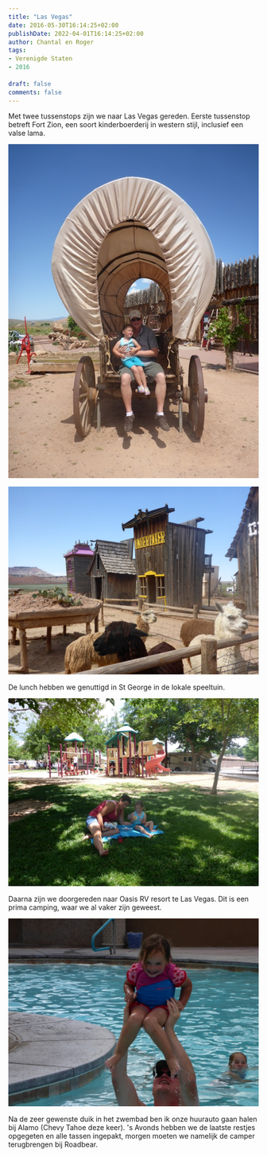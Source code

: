 ```yaml
---
title: "Las Vegas"
date: 2016-05-30T16:14:25+02:00
publishDate: 2022-04-01T16:14:25+02:00
author: Chantal en Roger
tags:
- Verenigde Staten
- 2016

draft: false
comments: false
---
```


Met twee tussenstops zijn we naar Las Vegas gereden. Eerste tussenstop betreft Fort Zion, een soort kinderboerderij in western stijl, inclusief een valse lama.

![Fort Zion](./images/P1050487[4].jpg)

![Fort Zion](./images/P1050492[4].jpg)

De lunch hebben we genuttigd in St George in de lokale speeltuin.

![St George](./images/P1050495[4].jpg)

Daarna zijn we doorgereden naar Oasis RV resort te Las Vegas. Dit is een prima camping, waar we al vaker zijn geweest.

![Las Vegas](./images/P1050536[4].jpg)

Na de zeer gewenste duik in het zwembad ben ik onze huurauto gaan halen bij Alamo (Chevy Tahoe deze keer). 's Avonds hebben we de laatste restjes opgegeten en alle tassen ingepakt, morgen moeten we namelijk de camper terugbrengen bij Roadbear.
